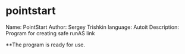 # pointstart
Name: PointStart
Author: Sergey Trishkin
language: Autoit
Description: Program for creating safe runAS link

**The program is ready for use.

